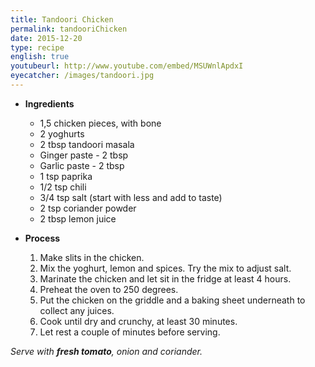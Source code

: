 ```yaml
---
title: Tandoori Chicken 
permalink: tandooriChicken
date: 2015-12-20
type: recipe
english: true
youtubeurl: http://www.youtube.com/embed/MSUWnlApdxI
eyecatcher: /images/tandoori.jpg
---
```


* **Ingredients**

  * 1,5 chicken pieces, with bone
  * 2 yoghurts
  * 2 tbsp tandoori masala
  * Ginger paste - 2 tbsp
  * Garlic paste - 2 tbsp
  * 1 tsp paprika 
  * 1/2 tsp chili
  * 3/4 tsp salt (start with less and add to taste)
  * 2 tsp coriander powder
  * 2 tbsp lemon juice

* **Process**

  1. Make slits in the chicken.
  2. Mix the yoghurt, lemon and spices. Try the mix to adjust salt.
  3. Marinate the chicken and let sit in the fridge at least 4 hours.
  4. Preheat the oven to 250 degrees.
  5. Put the chicken on the griddle and a baking sheet underneath to collect any juices.
  6. Cook until dry and crunchy, at least 30 minutes.
  7. Let rest a couple of minutes before serving.

_Serve with **fresh tomato**, onion and coriander._

